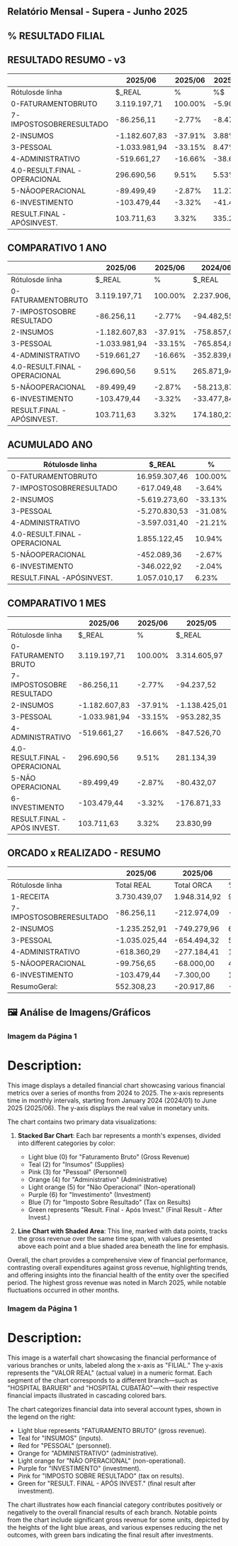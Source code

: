 ## Relatório Mensal - Supera - Junho 2025

<!-- image -->

## % RESULTADO FILIAL

<!-- image -->

## RESULTADO RESUMO - v3

|                               | 2025/06       | 2025/06   | 2025/06   | 2025/05       | 2025/05   | 2025/05   | 2025/04      | 2025/04   | 2025/04   |
|-------------------------------|---------------|-----------|-----------|---------------|-----------|-----------|--------------|-----------|-----------|
| Rótulosde linha               | $_REAL        | %         | %$        | $_REAL        | %         | %$        | $_REAL       | %         | %$        |
| 0-FATURAMENTOBRUTO            | 3.119.197,71  | 100.00%   | -5.90%    | 3.314.605,97  | 100.00%   | 1.33%     | 3.271.103,58 | 100.00%   |           |
| 7-IMPOSTOSOBRERESULTADO       | -86.256,11    | -2.77%    | -8.47%    | -94.237,52    | -2.84%    | -33.54%   | -141.787,23  | -4.33%    |           |
| 2-INSUMOS                     | -1.182.607,83 | -37.91%   | 3.88%     | -1.138.425,01 | -34.35%   | 17.11%    | -972.133,15  | -29.72%   |           |
| 3-PESSOAL                     | -1.033.981,94 | -33.15%   | 8.47%     | -953.282,35   | -28.76%   | 8.60%     | -877.764,37  | -26.83%   |           |
| 4-ADMINISTRATIVO              | -519.661,27   | -16.66%   | -38.68%   | -847.526,70   | -25.57%   | 41.46%    | -599.146,45  | -18.32%   |           |
| 4.0-RESULT.FINAL -OPERACIONAL | 296.690,56    | 9.51%     | 5.53%     | 281.134,39    | 8.48%     | -58.67%   | 680.272,38   | 20.80%    |           |
| 5-NÃOOPERACIONAL              | -89.499,49    | -2.87%    | 11.27%    | -80.432,07    | -2.43%    | 57.31%    | -51.128,27   | -1.56%    |           |
| 6-INVESTIMENTO                | -103.479,44   | -3.32%    | -41.49%   | -176.871,33   | -5.34%    | 469.06%   | -31.081,09   | -0.95%    |           |
| RESULT.FINAL -APÓSINVEST.     | 103.711,63    | 3.32%     | 335.20%   | 23.830,99     | 0.72%     | -96.02%   | 598.063,02   | 18.28%    |           |

## COMPARATIVO 1 ANO

|                                | 2025/06       | 2025/06   | 2024/06      | 2024/06   |
|--------------------------------|---------------|-----------|--------------|-----------|
| Rótulosde linha                | $_REAL        | %         | $_REAL       | %         |
| 0-FATURAMENTOBRUTO             | 3.119.197,71  | 100.00%   | 2.237.906,11 | 100.00%   |
| 7-IMPOSTOSOBRE RESULTADO       | -86.256,11    | -2.77%    | -94.482,55   | -4.22%    |
| 2-INSUMOS                      | -1.182.607,83 | -37.91%   | -758.857,08  | -33.91%   |
| 3-PESSOAL                      | -1.033.981,94 | -33.15%   | -765.854,87  | -34.22%   |
| 4-ADMINISTRATIVO               | -519.661,27   | -16.66%   | -352.839,67  | -15.77%   |
| 4.0-RESULT.FINAL - OPERACIONAL | 296.690,56    | 9.51%     | 265.871,94   | 11.88%    |
| 5-NÃOOPERACIONAL               | -89.499,49    | -2.87%    | -58.213,87   | -2.60%    |
| 6-INVESTIMENTO                 | -103.479,44   | -3.32%    | -33.477,84   | -1.50%    |
| RESULT.FINAL -APÓSINVEST.      | 103.711,63    | 3.32%     | 174.180,23   | 7.78%     |

## ACUMULADO ANO

| Rótulosde linha               | $_REAL        | %       |
|-------------------------------|---------------|---------|
| 0-FATURAMENTOBRUTO            | 16.959.307,46 | 100.00% |
| 7-IMPOSTOSOBRERESULTADO       | -617.049,48   | -3.64%  |
| 2-INSUMOS                     | -5.619.273,60 | -33.13% |
| 3-PESSOAL                     | -5.270.830,53 | -31.08% |
| 4-ADMINISTRATIVO              | -3.597.031,40 | -21.21% |
| 4.0-RESULT.FINAL -OPERACIONAL | 1.855.122,45  | 10.94%  |
| 5-NÃOOPERACIONAL              | -452.089,36   | -2.67%  |
| 6-INVESTIMENTO                | -346.022,92   | -2.04%  |
| RESULT.FINAL -APÓSINVEST.     | 1.057.010,17  | 6.23%   |

## COMPARATIVO 1 MES

|                                | 2025/06       | 2025/06   | 2025/05       | 2025/05   |
|--------------------------------|---------------|-----------|---------------|-----------|
| Rótulosde linha                | $_REAL        | %         | $_REAL        | %         |
| 0-FATURAMENTO BRUTO            | 3.119.197,71  | 100.00%   | 3.314.605,97  | 100.00%   |
| 7-IMPOSTOSOBRE RESULTADO       | -86.256,11    | -2.77%    | -94.237,52    | -2.84%    |
| 2-INSUMOS                      | -1.182.607,83 | -37.91%   | -1.138.425,01 | -34.35%   |
| 3-PESSOAL                      | -1.033.981,94 | -33.15%   | -953.282,35   | -28.76%   |
| 4-ADMINISTRATIVO               | -519.661,27   | -16.66%   | -847.526,70   | -25.57%   |
| 4.0-RESULT.FINAL - OPERACIONAL | 296.690,56    | 9.51%     | 281.134,39    | 8.48%     |
| 5-NÃO OPERACIONAL              | -89.499,49    | -2.87%    | -80.432,07    | -2.43%    |
| 6-INVESTIMENTO                 | -103.479,44   | -3.32%    | -176.871,33   | -5.34%    |
| RESULT.FINAL -APÓS INVEST.     | 103.711,63    | 3.32%     | 23.830,99     | 0.72%     |

## ORCADO x REALIZADO - RESUMO

|                         | 2025/06       | 2025/06      | 2025/06   |
|-------------------------|---------------|--------------|-----------|
| Rótulosde linha         | Total REAL    | Total ORCA   | %_ORCA    |
| 1-RECEITA               | 3.730.439,07  | 1.948.314,92 | 91.47%    |
| 7-IMPOSTOSOBRERESULTADO | -86.256,11    | -212.974,09  | -59.50%   |
| 2-INSUMOS               | -1.235.252,91 | -749.279,96  | 64.86%    |
| 3-PESSOAL               | -1.035.025,44 | -654.494,32  | 58.14%    |
| 4-ADMINISTRATIVO        | -618.360,29   | -277.184,41  | 123.09%   |
| 5-NÃOOPERACIONAL        | -99.756,65    | -68.000,00   | 46.70%    |
| 6-INVESTIMENTO          | -103.479,44   | -7.300,00    | 1317.53%  |
| ResumoGeral:            | 552.308,23    | -20.917,86   | -2740.37% |

## 🖼️ Análise de Imagens/Gráficos

### Imagem da Página 1


# Description:
This image displays a detailed financial chart showcasing various financial metrics over a series of months from 2024 to 2025. The x-axis represents time in monthly intervals, starting from January 2024 (2024/01) to June 2025 (2025/06). The y-axis displays the real value in monetary units.

The chart contains two primary data visualizations:

1. **Stacked Bar Chart**: Each bar represents a month's expenses, divided into different categories by color:
   - Light blue (0) for "Faturamento Bruto" (Gross Revenue)
   - Teal (2) for "Insumos" (Supplies)
   - Pink (3) for "Pessoal" (Personnel)
   - Orange (4) for "Administrativo" (Administrative)
   - Light orange (5) for "Não Operacional" (Non-operational)
   - Purple (6) for "Investimento" (Investment)
   - Blue (7) for "Imposto Sobre Resultado" (Tax on Results)
   - Green represents "Result. Final - Após Invest." (Final Result - After Invest.)

2. **Line Chart with Shaded Area**: This line, marked with data points, tracks the gross revenue over the same time span, with values presented above each point and a blue shaded area beneath the line for emphasis.

Overall, the chart provides a comprehensive view of financial performance, contrasting overall expenditures against gross revenue, highlighting trends, and offering insights into the financial health of the entity over the specified period. The highest gross revenue was noted in March 2025, while notable fluctuations occurred in other months.


### Imagem da Página 1


# Description:
This image is a waterfall chart showcasing the financial performance of various branches or units, labeled along the x-axis as "FILIAL." The y-axis represents the "VALOR REAL" (actual value) in a numeric format. Each segment of the chart corresponds to a different branch—such as "HOSPITAL BARUERI" and "HOSPITAL CUBATÃO"—with their respective financial impacts illustrated in cascading colored bars.

The chart categorizes financial data into several account types, shown in the legend on the right:

- Light blue represents "FATURAMENTO BRUTO" (gross revenue).
- Teal for "INSUMOS" (inputs).
- Red for "PESSOAL" (personnel).
- Orange for "ADMINISTRATIVO" (administrative).
- Light orange for "NÃO OPERACIONAL" (non-operational).
- Purple for "INVESTIMENTO" (investment).
- Pink for "IMPOSTO SOBRE RESULTADO" (tax on results).
- Green for "RESULT. FINAL - APÓS INVEST." (final result after investment).

The chart illustrates how each financial category contributes positively or negatively to the overall financial results of each branch. Notable points from the chart include significant gross revenue for some units, depicted by the heights of the light blue areas, and various expenses reducing the net outcomes, with green bars indicating the final result after investments.


